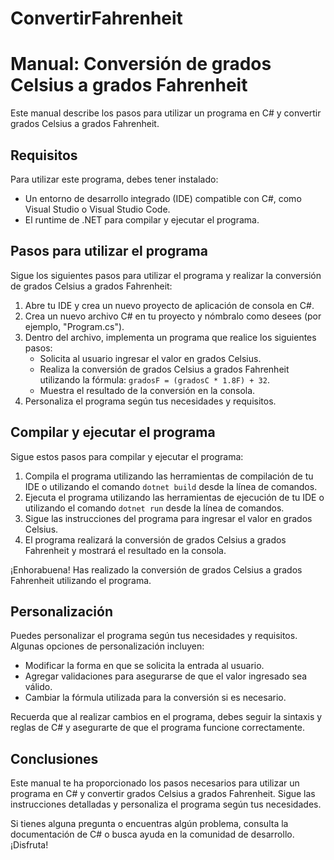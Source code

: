 # ConvertirFahrenheit

# Manual: Conversión de grados Celsius a grados Fahrenheit

Este manual describe los pasos para utilizar un programa en C# y convertir grados Celsius a grados Fahrenheit.

## Requisitos

Para utilizar este programa, debes tener instalado:

- Un entorno de desarrollo integrado (IDE) compatible con C#, como Visual Studio o Visual Studio Code.
- El runtime de .NET para compilar y ejecutar el programa.

## Pasos para utilizar el programa

Sigue los siguientes pasos para utilizar el programa y realizar la conversión de grados Celsius a grados Fahrenheit:

1. Abre tu IDE y crea un nuevo proyecto de aplicación de consola en C#.
2. Crea un nuevo archivo C# en tu proyecto y nómbralo como desees (por ejemplo, "Program.cs").
3. Dentro del archivo, implementa un programa que realice los siguientes pasos:
   - Solicita al usuario ingresar el valor en grados Celsius.
   - Realiza la conversión de grados Celsius a grados Fahrenheit utilizando la fórmula: `gradosF = (gradosC * 1.8F) + 32`.
   - Muestra el resultado de la conversión en la consola.
4. Personaliza el programa según tus necesidades y requisitos.

## Compilar y ejecutar el programa

Sigue estos pasos para compilar y ejecutar el programa:

1. Compila el programa utilizando las herramientas de compilación de tu IDE o utilizando el comando `dotnet build` desde la línea de comandos.
2. Ejecuta el programa utilizando las herramientas de ejecución de tu IDE o utilizando el comando `dotnet run` desde la línea de comandos.
3. Sigue las instrucciones del programa para ingresar el valor en grados Celsius.
4. El programa realizará la conversión de grados Celsius a grados Fahrenheit y mostrará el resultado en la consola.

¡Enhorabuena! Has realizado la conversión de grados Celsius a grados Fahrenheit utilizando el programa.

## Personalización

Puedes personalizar el programa según tus necesidades y requisitos. Algunas opciones de personalización incluyen:

- Modificar la forma en que se solicita la entrada al usuario.
- Agregar validaciones para asegurarse de que el valor ingresado sea válido.
- Cambiar la fórmula utilizada para la conversión si es necesario.

Recuerda que al realizar cambios en el programa, debes seguir la sintaxis y reglas de C# y asegurarte de que el programa funcione correctamente.

## Conclusiones

Este manual te ha proporcionado los pasos necesarios para utilizar un programa en C# y convertir grados Celsius a grados Fahrenheit. Sigue las instrucciones detalladas y personaliza el programa según tus necesidades.

Si tienes alguna pregunta o encuentras algún problema, consulta la documentación de C# o busca ayuda en la comunidad de desarrollo. ¡Disfruta!
